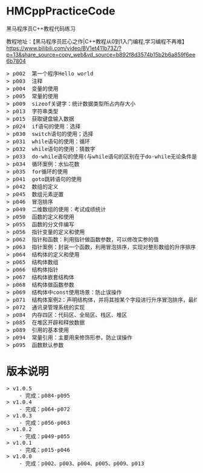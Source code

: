 
# HMCppPracticeCode
黑马程序员C++教程代码练习

教程地址：【黑马程序员匠心之作|C++教程从0到1入门编程,学习编程不再难】 https://www.bilibili.com/video/BV1et411b73Z/?p=13&share_source=copy_web&vd_source=b892f8d3574b15b2b6a859f6ee6b7804
<pre>
> p002  第一个程序Hello world
> p003  注释
> p004  变量的使用
> p005  常量的使用
> p009  sizeof关键字：统计数据类型所占内存大小
> p013  字符串类型
> p015  获取键盘输入数据
> p024  if语句的使用：选择
> p030  switch语句的使用；选择
> p031  while语句的使用：循环
> p032  while语句的使用：猜数字
> p033  do-while语句的使用(与while语句的区别在于do-while无论条件是否成立先执行一次)
> p034  循环案例：水仙花数
> p035  for循环的使用
> p041  goto跳转语句的使用
> p042  数组的定义
> p045  数组元素逆置
> p046  冒泡排序
> p049  二维数组的使用：考试成绩统计
> p050  函数的定义和使用
> p055  函数的分文件编写
> p056  指针变量的定义和使用
> p062  指针和函数：利用指针做函数参数，可以修改实参的值
> p063  指针案例：封装一个函数，利用冒泡排序，实现对整形数组的升序排序
> p064  结构体的定义和使用
> p065  结构体数组
> p066  结构体指针
> p067  结构体嵌套结构体
> p068  结构体做函数参数
> p069  结构体中const使用场景：防止误操作
> p071  结构体案例2：声明结构体，并将其按某个字段进行升序冒泡排序，最终打印结果
> p072  通讯录管理系统的实现
> p084  内存四区：代码区、全局区、栈区、堆区
> p085  在堆区开辟和释放数据
> p089  引用的基本使用
> p094  常量引用：主要用来修饰形参，防止误操作
> p095  函数默认参数
</pre>


<h1>版本说明</h1>
<pre>
> v1.0.5
    - 完成：p084-p095
> v1.0.4
    - 完成：p064-p072
> v1.0.3
    - 完成：p056-p063
> v1.0.2
    - 完成：p049-p055
> v1.0.1
    - 完成：p015-p046
> v1.0.0
    - 完成：p002、p003、p004、p005、p009、p013
</pre>